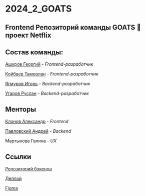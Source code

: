 # 2024_2_GOATS

## Frontend Репозиторий команды GOATS 🐐 проект Netflix

## Состав команды:

[Ашуров Георгий](https://github.com/AshurovG) - _Frontend-разработчик_

[Койбаев Тамерлан](https://github.com/tkoibaev) - _Frontend-разработчик_

[Ягмуров Игорь](https://github.com/UnicoYal) - _Backend-разработчик_

[Угаров Руслан](https://github.com/Rusy13) - _Backend-разработчик_

## Менторы

[Клонов Александр](https://github.com/Shureks-den) - _Frontend_

[Павловский Андрей](https://github.com/Starlexxx) - _Backend_

Мартынова Галина - _UX_

## Ссылки

[Репозиторий бэкенда](https://github.com/go-park-mail-ru/2024_2_GOATS)

[Деплой](http://83.166.232.3/)

[Figma](https://www.figma.com/design/DDjZq4D69KioS73dRLYfaS/Netflix?node-id=101-37&node-type=canvas&t=x9dJ23PAS1ipyVlz-0)
